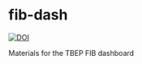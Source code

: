 # fib-dash

[![DOI](https://zenodo.org/badge/841089887.svg)](https://doi.org/10.5281/zenodo.13881473)

Materials for the TBEP FIB dashboard
